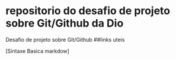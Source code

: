 # repositorio do desafio de projeto sobre Git/Github da Dio

Desafio de projeto sobre Git/Github
##links uteis

[Sintaxe  Basica markdow]



